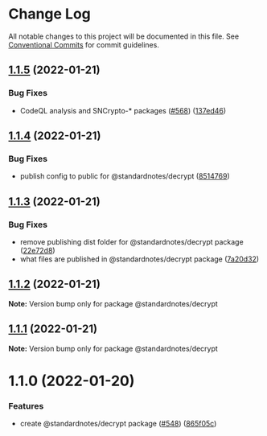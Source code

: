 # Change Log

All notable changes to this project will be documented in this file.
See [Conventional Commits](https://conventionalcommits.org) for commit guidelines.

## [1.1.5](https://github.com/standardnotes/snjs/compare/@standardnotes/decrypt@1.1.4...@standardnotes/decrypt@1.1.5) (2022-01-21)


### Bug Fixes

* CodeQL analysis and SNCrypto-* packages ([#568](https://github.com/standardnotes/snjs/issues/568)) ([137ed46](https://github.com/standardnotes/snjs/commit/137ed46d8f16509211cda265f653c016fe111974))





## [1.1.4](https://github.com/standardnotes/snjs/compare/@standardnotes/decrypt@1.1.3...@standardnotes/decrypt@1.1.4) (2022-01-21)


### Bug Fixes

* publish config to public for @standardnotes/decrypt ([8514769](https://github.com/standardnotes/snjs/commit/8514769672bf66dcf71b7e63061ca4ce6bcfff90))





## [1.1.3](https://github.com/standardnotes/snjs/compare/@standardnotes/decrypt@1.1.2...@standardnotes/decrypt@1.1.3) (2022-01-21)


### Bug Fixes

* remove publishing dist folder for @standardnotes/decrypt package ([22e72d8](https://github.com/standardnotes/snjs/commit/22e72d821429107289ebf1200dbe85144e0a1fbd))
* what files are published in @standardnotes/decrypt package ([7a20d32](https://github.com/standardnotes/snjs/commit/7a20d32ff54c98defb832b100dfb1625f9e5713d))





## [1.1.2](https://github.com/standardnotes/snjs/compare/@standardnotes/decrypt@1.1.1...@standardnotes/decrypt@1.1.2) (2022-01-21)

**Note:** Version bump only for package @standardnotes/decrypt





## [1.1.1](https://github.com/standardnotes/snjs/compare/@standardnotes/decrypt@1.1.0...@standardnotes/decrypt@1.1.1) (2022-01-21)

**Note:** Version bump only for package @standardnotes/decrypt





# 1.1.0 (2022-01-20)


### Features

* create @standardnotes/decrypt package ([#548](https://github.com/standardnotes/snjs/issues/548)) ([865f05c](https://github.com/standardnotes/snjs/commit/865f05c34551f32e5eeac3fd4b7d4aecec1358a7))
